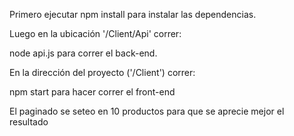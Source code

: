 Primero ejecutar npm install para instalar las dependencias.

Luego en la ubicación '/Client/Api' correr:

node api.js
para correr el back-end.

En la dirección del proyecto ('/Client') correr:

npm start
para hacer correr el front-end

El paginado se seteo en 10 productos para que se aprecie mejor el resultado
